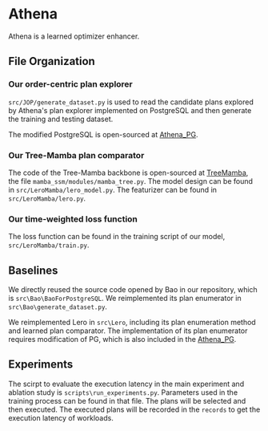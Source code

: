 # Athena

Athena is a learned optimizer enhancer.

## File Organization

### Our order-centric plan explorer

`src/JOP/generate_dataset.py` is used to read the candidate plans explored by Athena's plan explorer implemented on PostgreSQL and then generate the training and testing dataset.

The modified PostgreSQL is open-sourced at [Athena_PG](https://github.com/HennyNile/Athena_PG).

### Our Tree-Mamba plan comparator

The code of the Tree-Mamba backbone is open-sourced at [TreeMamba](https://github.com/a858438680/TreeMamba), the file `mamba_ssm/modules/mamba_tree.py`.
The model design can be found in `src/LeroMamba/lero_model.py`.
The featurizer can be found in `src/LeroMamba/lero.py`.

### Our time-weighted loss function

The loss function can be found in the training script of our model, `src/LeroMamba/train.py`.

## Baselines

We directly reused the source code opened by Bao in our repository, which is `src\Bao\BaoForPostgreSQL`. We reimplemented its plan enumerator in `src\Bao\generate_dataset.py`.

We reimplemented Lero in `src\Lero`, including its plan enumeration method and learned plan comparator. The implementation of its plan enumerator requires modification of PG, which is also included in the [Athena_PG](https://github.com/NennyNile/Athena_PG).

## Experiments
The scirpt to evaluate the execution latency in the main experiment and ablation study is `scripts\run_experiments.py`. Parameters used in the training process can be found in that file. The plans will be selected and then executed. The executed plans will be recorded in the `records` to get the execution latency of workloads.
